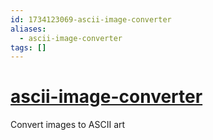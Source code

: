 ```yaml
---
id: 1734123069-ascii-image-converter
aliases:
  - ascii-image-converter
tags: []
---
```


# [ascii-image-converter](https://github.com/TheZoraiz/ascii-image-converter)

Convert images to ASCII art
